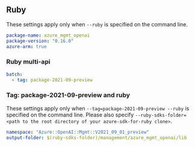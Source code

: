 ## Ruby

These settings apply only when `--ruby` is specified on the command line.

``` yaml
package-name: azure_mgmt_openai
package-version: "0.16.0"
azure-arm: true
```

### Ruby multi-api

``` yaml $(ruby) && $(multiapi)
batch:
  - tag: package-2021-09-preview
```

### Tag: package-2021-09-preview and ruby

These settings apply only when `--tag=package-2021-09-preview --ruby` is specified on the command line.
Please also specify `--ruby-sdks-folder=<path to the root directory of your azure-sdk-for-ruby clone>`.

``` yaml $(tag) == 'package-2021-09-preview' && $(ruby)
namespace: "Azure::OpenAI::Mgmt::V2021_09_01_preview"
output-folder: $(ruby-sdks-folder)/management/azure_mgmt_openai/lib
```
